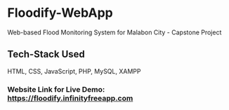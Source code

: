 # Floodify-WebApp
Web-based Flood Monitoring System for Malabon City - Capstone Project

## Tech-Stack Used
HTML, CSS, JavaScript, PHP, MySQL, XAMPP

### Website Link for Live Demo: https://floodify.infinityfreeapp.com
